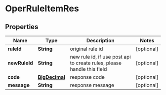 
# OperRuleItemRes

## Properties
Name | Type | Description | Notes
------------ | ------------- | ------------- | -------------
**ruleId** | **String** | original rule id |  [optional]
**newRuleId** | **String** | new rule id, if use post api to create rules, please handle this field |  [optional]
**code** | [**BigDecimal**](BigDecimal.md) | response code |  [optional]
**message** | **String** | response message |  [optional]



